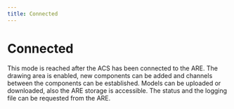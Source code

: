 ```yaml
---
title: Connected
---
```


# Connected

This mode is reached after the ACS has been connected to the ARE.
The drawing area is enabled, new components can be added and channels between the components can be established.
Models can be uploaded or downloaded, also the ARE storage is accessible.
The status and the logging file can be requested from the ARE.
